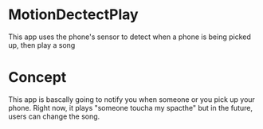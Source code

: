 # MotionDectectPlay
This app uses the phone's sensor to detect when a phone is being picked up, then play a song

# Concept
This app is bascally going to notify you when someone or you pick up your phone. Right now, it plays "someone toucha my spacthe" but in the future, users can change the song.
